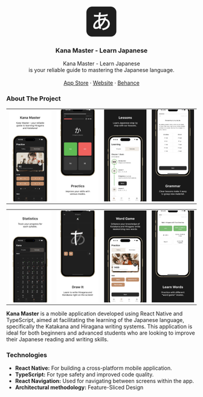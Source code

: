 <br />
<div align="center">
  <a href="https://github.com/nikkhvat/kana-master">
    <img src="./docs/image/logo.png" alt="Logo" width="80" height="80">
  </a>

  <h3 align="center">Kana Master - Learn Japanese</h3>

  <p align="center">
    Kana Master - Learn Japanese <br />
    is your reliable guide to mastering the Japanese language.
    <br />
    <br />
    <a href="https://apps.apple.com/us/app/kana-master-learn-japanese/id6479753061">App Store</a>
    ·
    <a href="https://kana-master.khvat.pro/">Website</a>
    ·
    <a href="https://www.behance.net/gallery/200432749/Mobile-App-Kana-Master">Behance</a>
  </p>
</div>


### About The Project


<table>
  <tr>
    <td><img src="docs/image/1.jpg" /></td>
    <td><img src="docs/image/2.jpg" /></td>
    <td><img src="docs/image/3.jpg" /></td>
    <td><img src="docs/image/4.jpg" /></td>
  </tr>
</table>

<table>
  <tr>
    <td><img src="docs/image/5.jpg" /></td>
    <td><img src="docs/image/6.jpg" /></td>
    <td><img src="docs/image/7.jpg" /></td>
    <td><img src="docs/image/8.jpg" /></td>
  </tr>
</table>

**Kana Master** is a mobile application developed using React Native and TypeScript, aimed at facilitating the learning of the Japanese language, specifically the Katakana and Hiragana writing systems. This application is ideal for both beginners and advanced students who are looking to improve their Japanese reading and writing skills.


### Technologies

- **React Native:** For building a cross-platform mobile application.
- **TypeScript:** For type safety and improved code quality.
- **React Navigation:** Used for navigating between screens within the app.
- **Architectural methodology:** Feature-Sliced Design

